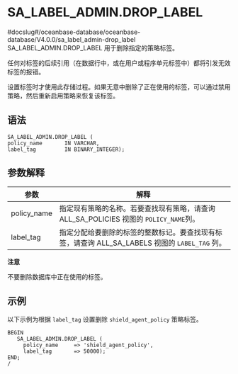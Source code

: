 SA_LABEL_ADMIN.DROP_LABEL 
==============================================
#docslug#/oceanbase-database/oceanbase-database/V4.0.0/sa_label_admin-drop_label
SA_LABEL_ADMIN.DROP_LABEL 用于删除指定的策略标签。

任何对标签的后续引用（在数据行中，或在用户或程序单元标签中）都将引发无效标签的报错。

设置标签时才使用此存储过程。如果无意中删除了正在使用的标签，可以通过禁用策略，然后重新启用策略来恢复该标签。

语法 
-----------

```unknow
SA_LABEL_ADMIN.DROP_LABEL (
policy_name       IN VARCHAR,
label_tag         IN BINARY_INTEGER);
```



参数解释 
-------------



|   **参数**    |                            **解释**                             |
|-------------|---------------------------------------------------------------|
| policy_name | 指定现有策略的名称。若要查找现有策略，请查询 ALL_SA_POLICIES 视图的 `POLICY_NAME`列。    |
| label_tag   | 指定分配给要删除的标签的整数标记。要查找现有标签，请查询 ALL_SA_LABELS 视图的 `LABEL_TAG` 列。 |




**注意**



不要删除数据库中正在使用的标签。

示例 
-----------

以下示例为根据 `label_tag` 设置删除 `shield_agent_policy` 策略标签。

```unknow
BEGIN
   SA_LABEL_ADMIN.DROP_LABEL (
     policy_name     => 'shield_agent_policy',
     label_tag       => 50000);
END;
/
```



